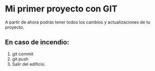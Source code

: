 # Mi primer proyecto con GIT
A partir de ahora podrás tener todos los cambios y actualizaciones de tu proyecto.
## En caso de incendio:
1. git commit
2. git push
3. Salir del edificio.